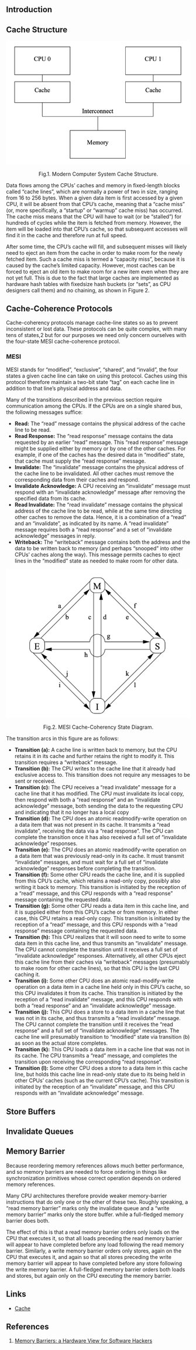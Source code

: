 ## Introduction

## Cache Structure

<div style="text-align: center;">

![Fig.1. Modern Computer System Cache Structure.](img/Cache-Structure.png)

</div>

<p style="text-align: center;">
Fig.1. Modern Computer System Cache Structure.
</p>

Data flows among the CPUs’ caches and memory in fixed-length blocks called “cache lines”, which are normally a power of two in size, ranging from 16 to 256 bytes.
When a given data item is first accessed by a given CPU, it will be absent from that CPU’s cache, meaning that a “cache miss” (or, more specifically, a “startup” or “warmup” cache miss) has occurred.
The cache miss means that the CPU will have to wait (or be “stalled”) for hundreds of cycles while the item is fetched from memory.
However, the item will be loaded into that CPU’s cache, so that subsequent accesses will find it in the cache and therefore run at full speed.

After some time, the CPU’s cache will fill, and subsequent misses will likely need to eject an item from the cache in order to make room for the newly fetched item.
Such a cache miss is termed a “capacity miss”, because it is caused by the cache’s limited capacity.
However, most caches can be forced to eject an old item to make room for a new item even when they are not yet full.
This is due to the fact that large caches are implemented as hardware hash tables with fixedsize hash buckets (or “sets”, as CPU designers call them) and no chaining, as shown in Figure 2.

## Cache-Coherence Protocols

Cache-coherency protocols manage cache-line states so as to prevent inconsistent or lost data.
These protocols can be quite complex, with many tens of states,2 but for our purposes we need only concern ourselves with the four-state MESI cache-coherence protocol.

### MESI

MESI stands for “modified”, “exclusive”, “shared”, and “invalid”, the four states a given cache line can take on using this protocol.
Caches using this protocol therefore maintain a two-bit state “tag” on each cache line in addition to that line’s physical address and data.

Many of the transitions described in the previous section require communication among the CPUs.
If the CPUs are on a single shared bus, the following messages suffice:

- **Read:**
  The “read” message contains the physical address of the cache line to be read.
- **Read Response:**
  The “read response” message contains the data requested by an earlier “read” message.
  This “read response” message might be supplied either by memory or by one of the other caches.
  For example, if one of the caches has the desired data in “modified” state, that cache must supply the “read response” message.
- **Invalidate:**
  The “invalidate” message contains the physical address of the cache line to be invalidated.
  All other caches must remove the corresponding data from their caches and respond.
- **Invalidate Acknowledge:**
  A CPU receiving an “invalidate” message must respond with an “invalidate acknowledge” message after removing the specified data from its cache.
- **Read Invalidate:**
  The “read invalidate” message contains the physical address of the cache line to be read, while at the same time directing other caches to remove the data.
  Hence, it is a combination of a “read” and an “invalidate”, as indicated by its name.
  A “read invalidate” message requires both a “read response” and a set of “invalidate acknowledge” messages in reply.
- **Writeback:**
  The “writeback” message contains both the address and the data to be written back to memory (and perhaps “snooped” into other CPUs’ caches along the way).
  This message permits caches to eject lines in the “modified” state as needed to make room for other data.

<div style="text-align: center;">

![Fig.1. MESI Cache-Coherency State Diagram.](img/Cache-MESI.png)

</div>

<p style="text-align: center;">
Fig.2. MESI Cache-Coherency State Diagram.
</p>

The transition arcs in this figure are as follows:

- **Transition (a):**
  A cache line is written back to memory, but the CPU retains it in its cache and further retains the right to modify it.
  This transition requires a “writeback” message.
- **Transition (b):**
  The CPU writes to the cache line that it already had exclusive access to. This transition does not require any messages to be sent or received.
- **Transition (c):**
  The CPU receives a “read invalidate” message for a cache line that it has modified.
  The CPU must invalidate its local copy, then respond with both a “read response” and an “invalidate acknowledge” message, both sending the data to the requesting CPU and indicating that it no longer has a local copy
- **Transition (d):**
  The CPU does an atomic readmodify-write operation on a data item that was not present in its cache.
  It transmits a “read invalidate”, receiving the data via a “read response”. The CPU can complete the transition once it has also received a full set of “invalidate acknowledge” responses.
- **Transition (e):**
  The CPU does an atomic readmodify-write operation on a data item that was previously read-only in its cache.
  It must transmit “invalidate” messages, and must wait for a full set of “invalidate acknowledge” responses before completing the transition.
- **Transition (f):**
  Some other CPU reads the cache line, and it is supplied from this CPU’s cache, which retains a read-only copy, possibly also writing it back to memory.
  This transition is initiated by the reception of a “read” message, and this CPU responds with a “read response” message containing the requested data.
- **Transition (g):**
  Some other CPU reads a data item in this cache line, and it is supplied either from this CPU’s cache or from memory. In either case, this CPU retains a read-only copy.
  This transition is initiated by the reception of a “read” message, and this CPU responds with a “read response” message containing the requested data.
- **Transition (h):**
  This CPU realizes that it will soon need to write to some data item in this cache line, and thus transmits an “invalidate” message.
  The CPU cannot complete the transition until it receives a full set of “invalidate acknowledge” responses.
  Alternatively, all other CPUs eject this cache line from their caches via “writeback” messages (presumably to make room for other cache lines), so that this CPU is the last CPU caching it.
- **Transition (i):**
  Some other CPU does an atomic read-modify-write operation on a data item in a cache line held only in this CPU’s cache, so this CPU invalidates it from its cache.
  This transition is initiated by the reception of a “read invalidate” message, and this CPU responds with both a “read response” and an “invalidate acknowledge” message.
- **Transition (j):**
  This CPU does a store to a data item in a cache line that was not in its cache, and thus transmits a “read invalidate” message.
  The CPU cannot complete the transition until it receives the “read response” and a full set of “invalidate acknowledge” messages.
  The cache line will presumably transition to “modified” state via transition (b) as soon as the actual store completes.
- **Transition (k):**
  This CPU loads a data item in a cache line that was not in its cache. The CPU transmits a “read” message, and completes the transition upon receiving the corresponding “read response”.
- **Transition (l):**
  Some other CPU does a store to a data item in this cache line, but holds this cache line in read-only state due to its being held in other CPUs’ caches (such as the current CPU’s cache).
  This transition is initiated by the reception of an “invalidate” message, and this CPU responds with an “invalidate acknowledge” message.

## Store Buffers

## Invalidate Queues

## Memory Barrier

Because reordering memory references allows much better performance, and so memory barriers are needed to force ordering in things like synchronization primitives whose correct operation depends on ordered memory references.

Many CPU architectures therefore provide weaker memory-barrier instructions that do only one or the other of these two.
Roughly speaking, a “read memory barrier” marks only the invalidate queue and a “write memory barrier” marks only the store buffer. while a full-fledged memory barrier does both.

The effect of this is that a read memory barrier orders only loads on the CPU that executes it, so that all loads preceding the read memory barrier will appear to have completed before any load following the read memory barrier.
Similarly, a write memory barrier orders only stores, again on the CPU that executes it, and again so that all stores preceding the write memory barrier will appear to have completed before any store following the write memory barrier.
A full-fledged memory barrier orders both loads and stores, but again only on the CPU executing the memory barrier.

## Links

- [Cache](/docs/CS/Cache.md)

## References

1. [Memory Barriers: a Hardware View for Software Hackers](http://www.rdrop.com/users/paulmck/scalability/paper/whymb.2010.06.07c.pdf)

